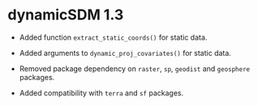 # dynamicSDM 1.3

* Added function `extract_static_coords()` for static data.

* Added arguments to `dynamic_proj_covariates()` for static data.

* Removed package dependency on `raster`, `sp`, `geodist` and `geosphere` packages.

* Added compatibility with `terra` and `sf` packages.

